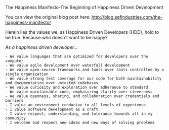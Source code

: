 The Happiness Manifesto-The Beginning of Happiness Driven Development

You can view the original blog post here: http://blog.sefindustries.com/the-happiness-manifesto/

Herein lies the values we, as Happiness Driven Developers (HDD), hold to be true. Because who doesn't want to be happy?

*As a happiness driven developer...*

    - We value languages that are optimized for developers over the computer
    - We value agile development over waterfall development
    - We value open-source frameworks and tools over tools controlled by a single organization
    - We value strong test coverage for our code for both maintainability and documentation over untested codebases
    - We value curiosity and exploration over adherance to standard
    - We value maintainable code, emphasizing clarity over cleverness
    - We value openness, sharing, and collaboration over credentials and barriers
    - I value an environment conducive to all levels of experience
    - I value software development as a craft
    - I value respect, understanding, and tolerance towards all in my community
    - I welcome and respect new ideas and new ways of solving problems
